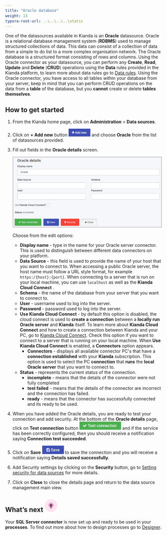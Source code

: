 ```yaml
---
title: "Oracle database"
weight: 13
typora-root-url: ..\..\..\..\static
---
```


One of the datasources available in Kianda is an **Oracle** datasource. Oracle is a relational database management system (**RDBMS**) used to manage structured collections of data. This data can consist of a collection of data from a simple to do list to a more complex organisation network. The Oracle database is a structured format consisting of rows and columns. Using the Oracle connector as your datasource, you can perform any **Create**, **Read**, **Update** and **Delete** (**CRUD**) operations using the **Data** rules provided in the Kianda platform, to learn more about data rules go to [Data rules](/docs/platform/rules/data/). Using the Oracle connector, you have access to all tables within your database from your server, keep in mind that you can perform CRUD operations on the data from a **table** of the database, but you **cannot** create or delete **tables themselves**.

## How to get started

1. From the Kianda home page, click on **Administration** > **Data sources**.

2. Click on **+ Add new** button ![Add new data connector button](/images/addnew.png) and choose **Oracle** from the list of datasources provided.

3. Fill out fields in the **Oracle details** screen.

   ![SQL Server details page](/images/oracle-details.jpg)

   Choose from the edit options:

   - **Display name** - type in the name for your Oracle server connector. This is used to distinguish between different data connectors on your platform.
   - **Data Source** - this field is used to provide the name of your host that you want to connect to. When accessing a public Oracle server, the host name must follow a URL style format, for example `https:/{host}:{port}`.  When connecting to a server that is run on your local machine, you can use `localhost` as well as the **Kianda Cloud Connect** .
   - **Schema** - the name of the database from your server that you want to connect to.
   - **User** - username used to log into the server. 
   - **Password** - password used to log into the server.
   - **Use Kianda Cloud Connect** - by default this option is disabled, the cloud connect is used to **create a connection** between a **locally run Oracle server** and **Kianda** itself. To learn more about **Kianda Cloud Connect** and how to create a connection between Kianda and your PC, go to [Kianda Cloud Connect](/docs/platform/connectors/kianda-cloud-connect/). Check this option if you want to connect to a server that is running on your local machine. When **Use Kianda Cloud Connect** is enabled, a **Connectors** option appears.
     - **Connectors** - displays all available connector PC's that have a **connection established** with your **Kianda** subscription. This option is used to select the PC **connection** that **runs** the **local Oracle server** that you want to connect to.
   - **Status** - represents the current status of the connection.
     - **incomplete** - means that the details of the connector were not fully completed
     - **test failed** - means that the details of the connector are incorrect and the connection has failed.
     - **ready** - means that the connector has successfully connected and its ready to be used.

4. When you have added the Oracle details, you are ready to test your connection and add security. At the bottom of the **Oracle details** page, click on **Test connection** button ![Test connection for REST Service](/images/test-connection.jpg) and if the service has been correctly configured, then you should receive a notification saying **Connection test succeeded**.

5. Click on **Save** ![Save connection button](/images/save-connection.jpg) to save the connection and you will receive a notification saying **Details saved successfully**.

6. Add Security settings by clicking on the **Security** button, go to [Setting security for data sources](/docs/platform/connectors/#setting-security-for-data-sources) for more details.

7. Click on **Close** to close the details page and return to the data source management main view.

## What’s next ![Idea icon](/images/18.png)

Your **SQL Server connector** is now set up and ready to be used in your **processes**. To find out more about how to design processes go to [Designer](/docs/platform/application-designer/designer/).
